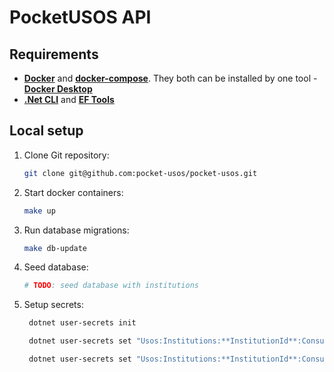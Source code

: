 # PocketUSOS API

## Requirements

- **[Docker](https://docker.com/)** and **[docker-compose](https://docs.docker.com/compose/install/)**. They both can be installed by one tool - **[Docker Desktop](https://www.docker.com/products/docker-desktop/)**
- **[.Net CLI](https://learn.microsoft.com/en-us/dotnet/core/tools/)** and **[EF Tools](https://learn.microsoft.com/en-us/ef/core/cli/dotnet)**

## Local setup

1. Clone Git repository:
    ```bash
    git clone git@github.com:pocket-usos/pocket-usos.git
    ```
2. Start docker containers:
   ```bash
   make up
   ```
3. Run database migrations:
    ```bash
    make db-update
    ```
4. Seed database:
   ```bash
   # TODO: seed database with institutions
   ```
5. Setup secrets:
   ```bash
    dotnet user-secrets init
   ```
   ```bash
    dotnet user-secrets set "Usos:Institutions:**InstitutionId**:ConsumerKey" "**ConsumerKey**" --project src/API
   ```
   ```bash
    dotnet user-secrets set "Usos:Institutions:**InstitutionId**:ConsumerSecret" "**ConsumerSecret**" --project src/API
   ```
